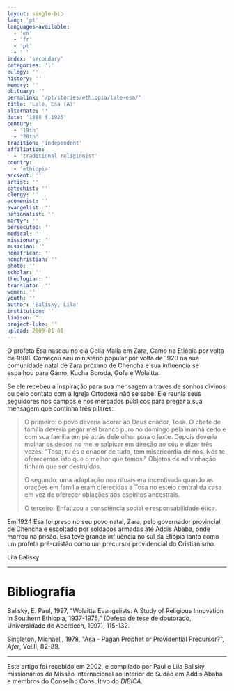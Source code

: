 ```yaml
---
layout: single-bio
lang: 'pt'
languages-available:
  - 'en'
  - 'fr'
  - 'pt'
  - ' '
index: 'secondary'
categories: 'l'
eulogy: ''
history: ''
memory: ''
obituary: ''
permalink: '/pt/stories/ethiopia/lale-esa/'
title: 'Lalé, Esa (A)'
alternate: ''
date: '1888 f.1925'
century:
  - '19th'
  - '20th'
tradition: 'independent'
affiliation:
  - 'traditional religionist'
country:
  - 'ethiopia'
ancient: ''
artist: ''
catechist: ''
clergy: ''
ecumenist: ''
evangelist: ''
nationalist: ''
martyr: ''
persecuted: ''
medical: ''
missionary: ''
musician: ''
nonafrican: ''
nonchristian: ''
photo: ''
scholar: ''
theologian: ''
translator: ''
women: ''
youth: ''
author: 'Balisky, Lila'
institution: ''
liaison: ''
project-luke: ''
upload: 2000-01-01
---
```



O profeta Esa nasceu no clã Golla Malla em Zara, Gamo na Etiópia por volta de 1888. Começou seu ministério popular por volta de 1920 na sua comunidade natal de Zara próximo de Chencha e sua influencia se espalhou para Gamo, Kucha Boroda, Gofa e Wolaitta.

Se ele recebeu a inspiração para sua mensagem a traves de sonhos divinos ou pelo contato com a Igreja Ortodoxa não se sabe. Ele reunia seus seguidores nos campos e nos mercados públicos para pregar a sua mensagem que continha três pilares:

> O primeiro: o povo deveria adorar ao Deus criador, Tosa. O chefe de família deveria pegar mel branco puro no domingo pela manhã cedo e com sua família em pé atrás dele olhar para o leste. Depois deveria molhar os dedos no mel e salpicar em direção ao céu e dizer três vezes: "Tosa, tu és o criador de tudo, tem misericórdia de nós. Nós te oferecemos isto que o melhor que temos." Objetos de adivinhação tinham que ser destruídos.
> 
> O segundo: uma adaptação nos rituais era incentivada quando as orações em família eram oferecidas a Tosa no esteio central da casa em vez de oferecer oblações aos espíritos ancestrais.
> 
> O terceiro: Enfatizou a consciência social e responsabilidade ética.

Em 1924 Esa foi preso no seu povo natal, Zara, pelo governador provincial de Chencha e escoltado por soldados armadas até Addis Ababa, onde morreu na prisão.
Esa teve grande influência no sul da Etiópia tanto como um profeta pré-cristão como um precursor providencial do Cristianismo.

Lila Balisky

---

# Bibliografia

Balisky, E. Paul, 1997, "Wolaitta Evangelists: A Study of Religious Innovation in Southern Ethiopia, 1937-1975," (Defesa de tese de doutorado, Universidade de Aberdeen, 1997), 115-132.

Singleton, Michael , 1978, "Asa - Pagan Prophet or Providential Precursor?", *Afer*, Vol.II, 82-89.

---

Este artigo foi recebido em 2002, e compilado por Paul e Lila Balisky, missionários da Missão Internacional ao Interior do Sudão em Addis Ababa e  membros do Conselho Consultivo do *DIBICA*.